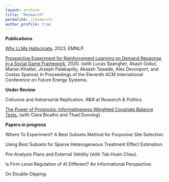 ```yaml
---
layout: archive
title: "Research"
permalink: /research/
author_profile: true
---
```


**Publications**

[Why LLMs Hallucinate.](https://aclanthology.org/2023.emnlp-main.192/) 2023. EMNLP.  

[Prospective Experiment for Reinforcement Learning on Demand Response in a Social Game Framework.](https://dl.acm.org/doi/abs/10.1145/3396851.3402365) 2020. (with Lucas Spangher, Akash Gokul, Manan Khattar, Joseph Palakapilly, Akaash Tawade, Alex Devonport, and Costas Spanos) In Proceedings of the Eleventh ACM International Conference on Future Energy Systems.


**Under Review**

Collusive and Adversarial Replication. _R&R at Research & Politics._

[The Power of Prognosis: Informativeness-Weighted Covariate Balance Tests.](https://arxiv.org/abs/2205.10478) (with Clara Bicalho and Thad Dunning)



**Papers in progress** 

Where To Experiment? A Best Subsets Method for Purposive Site Selection. 

Using Best Subsets for Sparse Heterogeneous Treatment Effect Estimation. 

Pre-Analysis Plans and External Validity (with Tak-Huen Chau).

Is Firm-Level Regulation of AI Different? An Informational Perspective.

On Double-Dipping. 












